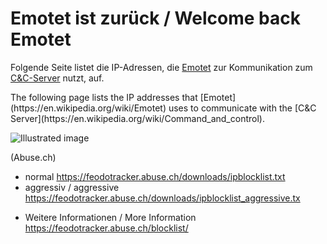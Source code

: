 # Emotet ist zurück / Welcome back Emotet
Folgende Seite listet die IP-Adressen, die [Emotet](https://de.wikipedia.org/wiki/Emotet) zur Kommunikation zum [C&C-Server](https://en.wikipedia.org/wiki/Command_and_control) nutzt, auf.
<p></p>
The following page lists the IP addresses that [Emotet](https://en.wikipedia.org/wiki/Emotet) uses to communicate with the [C&C Server](https://en.wikipedia.org/wiki/Command_and_control).

<p>
<img alt="Illustrated image" src="https://cdn.pixabay.com/photo/2017/05/16/17/06/ransomware-2318381_960_720.jpg">
</p>

(Abuse.ch)
- normal https://feodotracker.abuse.ch/downloads/ipblocklist.txt
- aggressiv / aggressive https://feodotracker.abuse.ch/downloads/ipblocklist_aggressive.tx
+ Weitere Informationen / More Information https://feodotracker.abuse.ch/blocklist/
